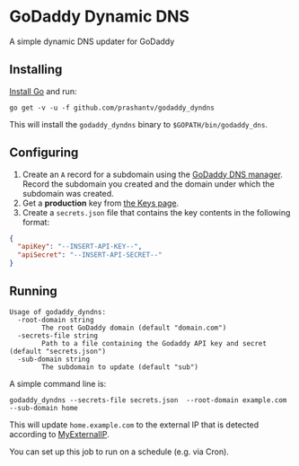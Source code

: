# GoDaddy Dynamic DNS
A simple dynamic DNS updater for GoDaddy

## Installing

[Install Go](https://golang.org/doc/install) and run:
```
go get -v -u -f github.com/prashantv/godaddy_dyndns
```

This will install the `godaddy_dyndns` binary to `$GOPATH/bin/godaddy_dns`.

## Configuring

1. Create an `A` record for a subdomain using the [GoDaddy DNS manager](https://dcc.godaddy.com/manage/).
   Record the subdomain you created and the domain under which the subdomain was created.
3. Get a **production** key from [the Keys page](https://developer.godaddy.com/keys).
2. Create a `secrets.json` file that contains the key contents in the following format:
```json
{
  "apiKey": "--INSERT-API-KEY--",
  "apiSecret": "--INSERT-API-SECRET--"
}
```

## Running
```
Usage of godaddy_dyndns:
  -root-domain string
    	The root GoDaddy domain (default "domain.com")
  -secrets-file string
    	Path to a file containing the Godaddy API key and secret (default "secrets.json")
  -sub-domain string
    	The subdomain to update (default "sub")
```

A simple command line is:
```
godaddy_dyndns --secrets-file secrets.json  --root-domain example.com --sub-domain home
```

This will update `home.example.com` to the external IP that is detected according to [MyExternalIP](http://myexternalip.com/).

You can set up this job to run on a schedule (e.g. via Cron).
